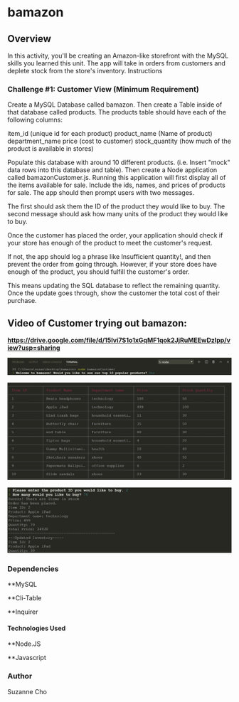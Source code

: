 # bamazon

## Overview
In this activity, you'll be creating an Amazon-like storefront with the MySQL skills you learned this unit. The app will take in orders from customers and deplete stock from the store's inventory.
Instructions

### Challenge #1: Customer View (Minimum Requirement)

Create a MySQL Database called bamazon.
Then create a Table inside of that database called products.
The products table should have each of the following columns:

item_id (unique id for each product)
product_name (Name of product)
department_name
price (cost to customer)
stock_quantity (how much of the product is available in stores)

Populate this database with around 10 different products. (i.e. Insert "mock" data rows into this database and table).
Then create a Node application called bamazonCustomer.js. Running this application will first display all of the items available for sale. Include the ids, names, and prices of products for sale.
The app should then prompt users with two messages.

The first should ask them the ID of the product they would like to buy.
The second message should ask how many units of the product they would like to buy.

Once the customer has placed the order, your application should check if your store has enough of the product to meet the customer's request.

If not, the app should log a phrase like Insufficient quantity!, and then prevent the order from going through.
However, if your store does have enough of the product, you should fulfill the customer's order.

This means updating the SQL database to reflect the remaining quantity.
Once the update goes through, show the customer the total cost of their purchase.

## Video of Customer trying out bamazon:
**https://drive.google.com/file/d/15lvi7S1o1xGqMF1qok2JjRuMEEwDzIpp/view?usp=sharing**


![Screenshot](/images/screenshot1.jpg)


![Screenshot](/images/screenshot2.jpg)


![Screenshot](/images/screenshot3.jpg)

### Dependencies
**MySQL

**Cli-Table

**Inquirer

#### Technologies Used

**Node.JS

**Javascript


### Author
Suzanne Cho

